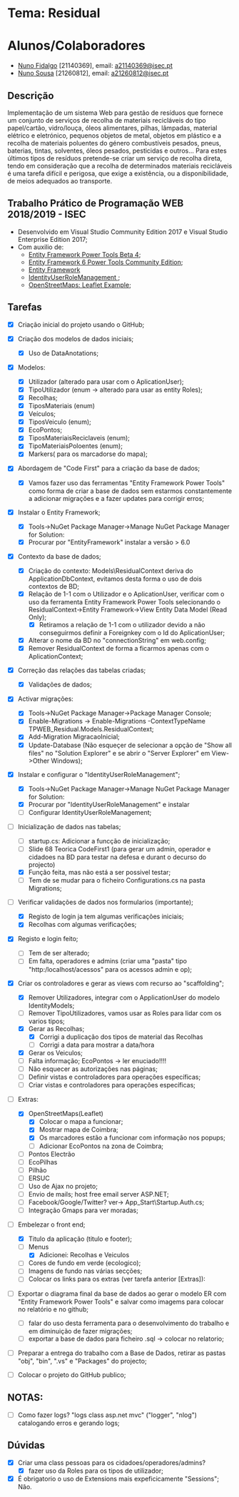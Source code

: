 # Tema: Residual

# Alunos/Colaboradores
* [Nuno Fidalgo](https://github.com/nunorfidalgo) [21140369], email: a21140369@isec.pt
* [Nuno Sousa](https://github.com/nuno-brio) [21260812], email: a21260812@isec.pt

## Descrição
Implementação de um sistema Web para gestão de resíduos que fornece um conjunto de serviços de recolha de materiais recicláveis do tipo papel/cartão, vidro/louça, óleos alimentares, pilhas, lâmpadas, material elétrico e eletrónico, pequenos objetos de metal, objetos em plástico e a recolha de materiais poluentes do género combustíveis pesados, pneus, baterias, tintas, solventes, óleos pesados, pesticidas e outros... Para estes últimos tipos de resíduos pretende-se criar um serviço de recolha direta, tendo em consideração que a recolha de determinados materiais recicláveis é uma tarefa difícil e perigosa, que exige a existência, ou a disponibilidade, de meios adequados ao transporte.

## Trabalho Prático de Programação WEB 2018/2019 - ISEC
* Desenvolvido em Visual Studio Community Edition 2017 e Visual Studio Enterprise Edition 2017;
* Com auxilio de: 
	- [Entity Framework Power Tools Beta 4](https://marketplace.visualstudio.com/items?itemName=EntityFrameworkTeam.EntityFrameworkPowerToolsBeta4);
	- [Entity Framework 6 Power Tools Community Edition](https://marketplace.visualstudio.com/items?itemName=ErikEJ.EntityFramework6PowerToolsCommunityEdition);
	- [Entity Framework](https://www.nuget.org/packages/EntityFramework)
	- [IdentityUserRoleManagement ](https://www.nuget.org/packages/IdentityUserRoleManagement/);
	- [OpenStreetMaps: Leaflet Example](https://github.com/asmaloney/Leaflet_Example);

## Tarefas
- [x] Criação inicial do projeto usando o GitHub;
- [x] Criação dos modelos de dados iniciais;
	- [x] Uso de DataAnotations;
- [x] Modelos:
	- [x] Utilizador (alterado para usar com o AplicationUser);
	- [x] TipoUtilizador (enum -> alterado para usar as entity Roles);
	- [x] Recolhas;
	- [x] TiposMateriais (enum)
	- [x] Veículos;
	- [x] TiposVeiculo (enum);
	- [x] EcoPontos;
	- [x] TiposMateriaisReciclaveis (enum);
	- [x] TipoMateriaisPoloentes (enum);
	- [x] Markers( para os marcadorse do mapa);
- [x] Abordagem de "Code First" para a criação da base de dados;
	- [x] Vamos fazer uso das ferramentas "Entity Framework Power Tools" como forma de criar a base de dados sem estarmos constantemente a adicionar migrações e a fazer updates para corrigir erros;
- [x] Instalar o Entity Framework;
	- [x] Tools->NuGet Package Manager->Manage NuGet Package Manager for Solution:
	- [x] Procurar por "EntityFramework" instalar a versão > 6.0 
- [x] Contexto da base de dados;
	- [x] Criação do contexto: Models\ResidualContext deriva do ApplicationDbContext, evitamos desta forma o uso de dois contextos de BD;
	- [x] Relação de 1-1 com o Utilizador e o AplicationUser, verificar com o uso da ferramenta Entity Framework Power Tools selecionando o ResidualContext->Entity Framework->View Entity Data Model (Read Only);
		- [x] Retiramos a relação de 1-1 com o utilizador devido a não conseguirmos definir a Foreignkey com o Id do AplicationUser;
	- [x] Alterar o nome da BD no "connectionString" em web.config;
	- [x] Remover ResidualContext de forma a ficarmos apenas com o AplicationContext;
- [x] Correção das relações das tabelas criadas;
	- [x] Validações de dados;
- [x] Activar migrações: 
	- [x] Tools->NuGet Package Manager->Package Manager Console;
	- [x] Enable-Migrations -> Enable-Migrations -ContextTypeName TPWEB_Residual.Models.ResidualContext;
	- [x] Add-Migration MigracaoInicial;
	- [x] Update-Database (Não esqueçer de selecionar a opção de "Show all files" no "Solution Explorer" e se abrir o "Server Explorer" em View->Other Windows);
- [x] Instalar e configurar o "IdentityUserRoleManagement";
	- [x] Tools->NuGet Package Manager->Manage NuGet Package Manager for Solution:
	- [x] Procurar por "IdentityUserRoleManagement" e instalar
	- [ ] Configurar IdentityUserRoleManagement;
- [ ] Inicialização de dados nas tabelas;
	- [ ] startup.cs: Adicionar a funcção de inicialização;
	- [ ] Slide 68 Teorica CodeFirst1 (para gerar um admin, operador e cidadoes na BD para testar na defesa e durant o decurso do projecto)
	- [x] Função feita, mas não está a ser possivel testar;
	- [ ] Tem de se mudar para o ficheiro Configurations.cs na pasta Migrations;
- [ ] Verificar validações de dados nos formularios (importante);
	- [x] Registo de login ja tem algumas verificações iniciais;
	- [x] Recolhas com algumas verificações;
- [x] Registo e login feito;
	- [ ] Tem de ser alterado;
	- [ ] Em falta, operadores e admins (criar uma "pasta" tipo "http:/localhost/acessos" para os acessos admin e op);
- [x] Criar os controladores e gerar as views com recurso ao "scaffolding";
	- [x] Remover Utilizadores, integrar com o ApplicationUser do modelo IdentityModels;
	- [ ] Remover TipoUtilizadores, vamos usar as Roles para lidar com os varios tipos;
	- [x] Gerar as Recolhas;
		- [x] Corrigi a duplicação dos tipos de material das Recolhas
		- [ ] Corrigi a data para mostrar a data/hora
	- [x] Gerar os Veiculos;
	- [ ] Falta informação; EcoPontos -> ler enuciado!!!!
	- [ ] Não esquecer as autorizações nas páginas;
	- [ ] Definir vistas e controladores para operações específicas;
	- [ ] Criar vistas e controladores para operações específicas;
- [ ] Extras:
	- [x] OpenStreetMaps(Leaflet)
		- [x] Colocar o mapa a funcionar;
		- [x] Mostrar mapa de Coimbra;
		- [x] Os marcadores estão a funcionar com informação nos popups;
		- [ ] Adicionar EcoPontos na zona de Coimbra;
	- [ ] Pontos Electrão
	- [ ] EcoPilhas
	- [ ] Pilhão
	- [ ] ERSUC
	- [ ] Uso de Ajax no projeto;
	- [ ] Envio de mails; host free email server ASP.NET;
	- [ ] Facebook/Google/Twitter? ver-> App_Start\Startup.Auth.cs;
	- [ ] Integração Gmaps para ver moradas;
- [ ] Embelezar o front end;
	- [x] Titulo da aplicação (titulo e footer);
	- [ ] Menus
		- [x] Adicionei: Recolhas e Veiculos
	- [ ] Cores de fundo em verde (ecologico);
	- [ ] Imagens de fundo nas várias secções;
	- [ ] Colocar os links para os extras (ver tarefa anterior [Extras]):
- [ ] Exportar o diagrama final da base de dados ao gerar o modelo ER com "Entity Framework Power Tools" e salvar como imagems para colocar no relatório e no github;
	- [ ] falar do uso desta ferramenta para o desenvolvimento do trabalho e em diminuição de fazer migrações;
	- [ ] exportar a base de dados para ficheiro .sql -> colocar no relatorio;
- [ ] Preparar a entrega do trabalho com a Base de Dados, retirar as pastas "obj", "bin", ".vs" e "Packages" do projecto;
- [ ] Colocar o projeto do GitHub publico;
  

## NOTAS:
- [ ] Como fazer logs? "logs class asp.net mvc" ("logger", "nlog") catalogando erros e gerando logs;

## Dúvidas
- [x] Criar uma class pessoas para os cidadoes/operadores/admins?
	- [x] fazer uso da Roles para os tipos de utilizador;
- [x] É obrigatorio o uso de Extensions  mais expeficicamente "Sessions"; Não.